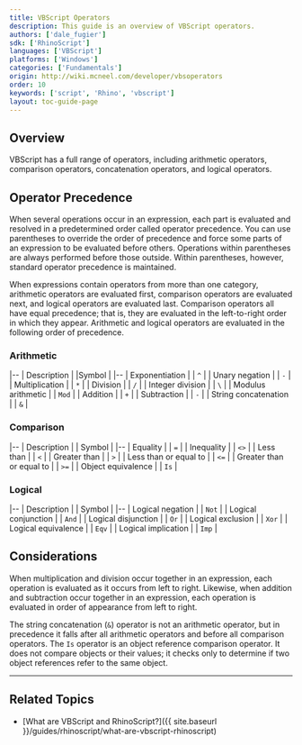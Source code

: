 ```yaml
---
title: VBScript Operators
description: This guide is an overview of VBScript operators.
authors: ['dale_fugier']
sdk: ['RhinoScript']
languages: ['VBScript']
platforms: ['Windows']
categories: ['Fundamentals']
origin: http://wiki.mcneel.com/developer/vbsoperators
order: 10
keywords: ['script', 'Rhino', 'vbscript']
layout: toc-guide-page
---
```


 
## Overview

VBScript has a full range of operators, including arithmetic operators, comparison operators, concatenation operators, and logical operators.

## Operator Precedence

When several operations occur in an expression, each part is evaluated and resolved in a predetermined order called operator precedence.  You can use parentheses to override the order of precedence and force some parts of an expression to be evaluated before others.  Operations within parentheses are always performed before those outside.  Within parentheses, however, standard operator precedence is maintained.

When expressions contain operators from more than one category, arithmetic operators are evaluated first, comparison operators are evaluated next, and logical operators are evaluated last.  Comparison operators all have equal precedence; that is, they are evaluated in the left-to-right order in which they appear.  Arithmetic and logical operators are evaluated in the following order of precedence.

### Arithmetic

 |--
 | Description |    |Symbol |
 |--
 | Exponentiation |    | `^` |
 | Unary negation |    | `-` |
 | Multiplication |    | `*` |
 | Division |    | `/` |
 | Integer division |    | `\` |
 | Modulus arithmetic |    | `Mod` |
 | Addition |    | `+` |
 | Subtraction |    | `-` |
 | String concatenation |    | `&` |


### Comparison

 |--
 | Description |    | Symbol |
 |--
 | Equality |    | `=` |
 | Inequality |    | `<>` |
 | Less than |    | `<` |
 | Greater than |    | `>` |
 | Less than or equal to |    | `<=` |
 | Greater than or equal to |    | `>=` |
 | Object equivalence |    | `Is` |


### Logical

 |--
 | Description |    | Symbol |
 |--
 | Logical negation |   | `Not` |
 | Logical conjunction |    | `And` |
 | Logical disjunction |    | `Or` |
 | Logical exclusion |    | `Xor` |
 | Logical equivalence |    | `Eqv` |
 | Logical implication |    | `Imp` |


## Considerations

When multiplication and division occur together in an expression, each operation is evaluated as it occurs from left to right.  Likewise, when addition and subtraction occur together in an expression, each operation is evaluated in order of appearance from left to right.

The string concatenation (`&`) operator is not an arithmetic operator, but in precedence it falls after all arithmetic operators and before all comparison operators.  The `Is` operator is an object reference comparison operator.  It does not compare objects or their values; it checks only to determine if two object references refer to the same object.

---

## Related Topics

- [What are VBScript and RhinoScript?]({{ site.baseurl }}/guides/rhinoscript/what-are-vbscript-rhinoscript)
